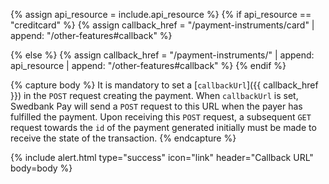 {% assign api_resource = include.api_resource %}
{% if api_resource == "creditcard" %}
    {% assign callback_href = "/payment-instruments/card" | append: "/other-features#callback" %}

{% else %}
    {% assign callback_href = "/payment-instruments/" | append: api_resource | append: "/other-features#callback" %}
{% endif %}

{% capture body %}
It is mandatory to set a [`callbackUrl`]({{
callback_href }}) in the `POST` request creating the payment. When `callbackUrl`
is set, Swedbank Pay will send a `POST` request to this URL when the payer
has fulfilled the payment. Upon receiving this `POST` request, a subsequent
`GET` request towards the `id` of the payment generated initially must be made
to receive the state of the transaction.
{% endcapture %}

{% include alert.html type="success" icon="link" header="Callback URL"
body=body %}
